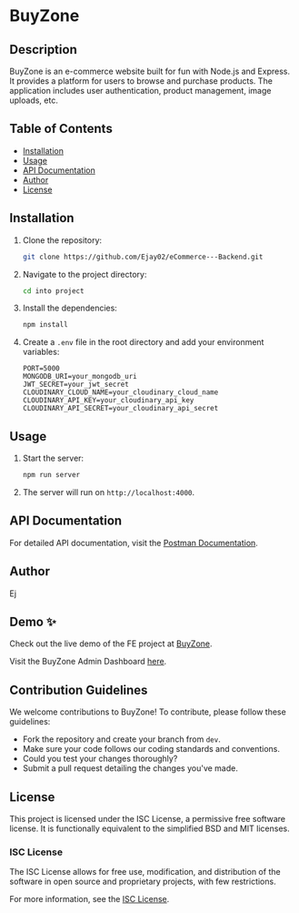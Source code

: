 # BuyZone

## Description

BuyZone is an e-commerce website built for fun with Node.js and Express. It provides a platform for users to browse and purchase products. The application includes user authentication, product management, image uploads, etc.

## Table of Contents

- [Installation](#installation)
- [Usage](#usage)
- [API Documentation](#api-documentation)
- [Author](#author)
- [License](#license)

## Installation

1. Clone the repository:
   ```sh
   git clone https://github.com/Ejay02/eCommerce---Backend.git
   ```
2. Navigate to the project directory:
   ```sh
   cd into project
   ```
3. Install the dependencies:
   ```sh
   npm install
   ```
4. Create a `.env` file in the root directory and add your environment variables:
   ```plaintext
   PORT=5000
   MONGODB_URI=your_mongodb_uri
   JWT_SECRET=your_jwt_secret
   CLOUDINARY_CLOUD_NAME=your_cloudinary_cloud_name
   CLOUDINARY_API_KEY=your_cloudinary_api_key
   CLOUDINARY_API_SECRET=your_cloudinary_api_secret
   ```

## Usage

1. Start the server:
   ```sh
   npm run server
   ```
2. The server will run on `http://localhost:4000`.

## API Documentation

For detailed API documentation, visit the [Postman Documentation](https://documenter.getpostman.com/view/36020954/2sA3XSBMVi).

## Author

Ej

## Demo ✨

Check out the live demo of the FE project at [BuyZone](https://buyzone-demo.netlify.app/).

Visit the BuyZone Admin Dashboard [here](https://buyzone-admin-dashboard.netlify.app/).

## Contribution Guidelines

We welcome contributions to BuyZone! To contribute, please follow these guidelines:

- Fork the repository and create your branch from `dev`.
- Make sure your code follows our coding standards and conventions.
- Could you test your changes thoroughly?
- Submit a pull request detailing the changes you've made.

## License

This project is licensed under the ISC License, a permissive free software license. It is functionally equivalent to the simplified BSD and MIT licenses.

### ISC License

The ISC License allows for free use, modification, and distribution of the software in open source and proprietary projects, with few restrictions.

For more information, see the [ISC License](https://opensource.org/licenses/ISC).
